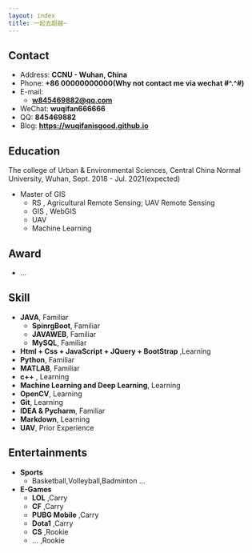 ```yaml
---
layout: index
title: 一起去超越~
---
```

## Contact

- Address: **CCNU - Wuhan, China**
- Phone: **+86 00000000000(Why not contact me via wechat #^.^#)**
- E-mail:
  - **w845469882@qq.com**
- WeChat: **wuqifan666666**
- QQ: **845469882**
- Blog: **<https://wuqifanisgood.github.io>**

## Education

The college of Urban & Environmental Sciences, Central China Normal University, Wuhan, Sept. 2018 - Jul. 2021(expected)

- Master of GIS 
  - RS , Agricultural Remote Sensing; UAV Remote Sensing
  - GIS , WebGIS
  - UAV
  - Machine Learning 

## Award

- ...


## Skill

- **JAVA**, Familiar
  - **SpinrgBoot**, Familiar
  - **JAVAWEB**, Familiar
  - **MySQL**, Familiar
- **Html + Css + JavaScript + JQuery + BootStrap** ,Learning
- **Python**, Familiar
- **MATLAB**, Familiar
- **c++** , Learning
- **Machine Learning and Deep Learning**, Learning
- **OpenCV**, Learning
- **Git**, Learning
- **IDEA & Pycharm**, Familiar
- **Markdown**, Learning
- **UAV**, Prior Experience

## Entertainments

- **Sports**
  - Basketball,Volleyball,Badminton ...
- **E-Games**
  - **LOL** ,Carry
  - **CF** ,Carry
  - **PUBG Mobile** ,Carry
  - **Dota1** ,Carry
  - **CS** ,Rookie
  - ... ,Rookie
